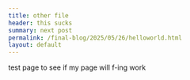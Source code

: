 ```yaml
---
title: other file
header: this sucks
summary: next post
permalink: /final-blog/2025/05/26/helloworld.html
layout: default
---
```


test page to see if my page will f-ing work
